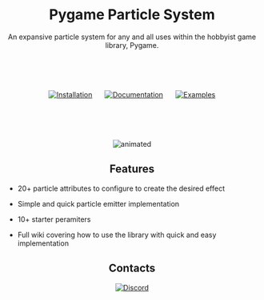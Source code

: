 <h1 align="center">Pygame Particle System</h1>

<p align="center">An expansive particle system for any and all uses within the hobbyist game library, Pygame.</p><br>

[//]: <> (https://shields.io/badges)

<div align="center">
 <br><br><br>
  <a href="https://github.com/Twice-Ice/Pygame-Particle-System/wiki#basic-setup"><img src="https://img.shields.io/badge/Installation-white?style=for-the-badge&color=c7203c" alt="Installation"></a>&ensp;&ensp;&ensp;
  <a href="https://github.com/Twice-Ice/Pygame-Particle-System/wiki"><img src="https://img.shields.io/badge/Documentation-white?style=for-the-badge&color=8c20c7" alt="Documentation"></a>&ensp;&ensp;&ensp;
  <a href="https://github.com/Twice-Ice/Pygame-Particle-System/wiki/Examples"><img src="https://img.shields.io/badge/Examples-white?style=for-the-badge&color=1e77b3" alt="Examples"></a>
 
</div>

<p align="center">
  <br><br><br><br>
  <img src="https://github.com/Twice-Ice/Pygame-Particle-System/blob/main/gifs/pikachuSadj.gif" alt="animated" />
</p>

<h2 align="center">Features</h2>

- 20+ particle attributes to configure to create the desired effect

- Simple and quick particle emitter implementation

- 10+ starter peramiters

- Full wiki covering how to use the library with quick and easy implementation

<h2 align="center">Contacts</h2>

<div align="center">
 <a href="https://discordapp.com/users/642540928866975767"><img src="https://img.shields.io/badge/Discord-white?logo=discord&logoColor=white&style=for-the-badge&color=5670cc" alt="Discord"></a>
</div>

